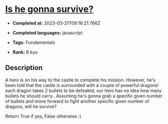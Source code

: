 # [Is he gonna survive?](https://www.codewars.com/kata/59ca8246d751df55cc00014c)

- **Completed at:** 2023-03-21T09:16:21.766Z

- **Completed languages:** javascript

- **Tags:** Fundamentals

- **Rank:** 8 kyu

## Description

A hero is on his way to the castle to complete his mission. However, he's been told that the castle is surrounded with a couple of powerful dragons! each dragon takes 2 bullets to be defeated, our hero has no idea how many bullets he should carry.. Assuming he's gonna grab a specific given number of bullets and move forward to fight another specific given number of dragons, will he survive?

Return True if yes, False otherwise :)